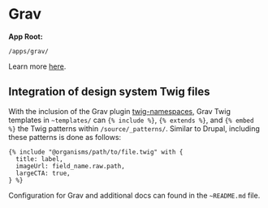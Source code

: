 # Grav

**App Root:**

`/apps/grav/`

Learn more [here](https://learn.getgrav.org/).

## Integration of design system Twig files

With the inclusion of the Grav plugin [twig-namespaces](https://github.com/phase2/grav-pl-starter/tree/master/app/user/plugins/twig-namespaces), Grav Twig templates in `~templates/` can `{% include %}`, `{% extends %}`, and `{% embed %}` the Twig patterns within `/source/_patterns/`. Similar to Drupal, including these patterns is done as follows:

```twig
{% include "@organisms/path/to/file.twig" with {
  title: label,
  imageUrl: field_name.raw.path,
  largeCTA: true,
} %}
```

Configuration for Grav and additional docs can found in the `~README.md` file.
